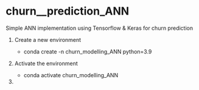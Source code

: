 # churn__prediction_ANN
Simple ANN implementation using Tensorflow &amp; Keras for churn prediction


1) Create a new environment
    * conda create -n churn_modelling_ANN python=3.9

2) Activate the environment
    * conda activate churn_modelling_ANN

3)